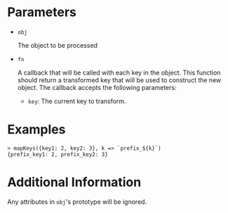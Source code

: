 # Parameters

- `obj`

  The object to be processed

- `fn`

  A callback that will be called with each key in the object. This function should return a transformed key that will be used to construct the new object. The callback accepts the following parameters:

  - `key`: The current key to transform.

# Examples

```
> mapKeys({key1: 2, key2: 3}, k => `prefix_${k}`)
{prefix_key1: 2, prefix_key2: 3}
```

# Additional Information

Any attributes in `obj`'s prototype will be ignored.
